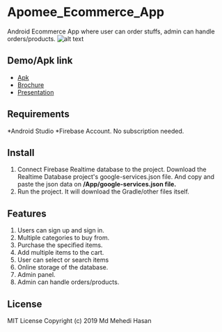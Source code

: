# Apomee_Ecommerce_App
Android Ecommerce App where user can order stuffs, admin can handle orders/products.
![alt text](https://i.ibb.co/Mk2Cd29/rsz-screenshot-2019-10-25-23-19-29-007-xyzmmhasanoveewww.png )


## Demo/Apk link
* [Apk](https://github.com/mmhasanovee/Apomee_Ecommerce_App/raw/master/app-debug.apk)
* [Brochure](https://github.com/mmhasanovee/Apomee_Ecommerce_App/blob/master/Brochure.pdf) 
* [Presentation](https://github.com/mmhasanovee/Apomee_Ecommerce_App/blob/master/Presentation.pptx) 

## Requirements
*Android Studio
*Firebase Account. No subscription needed.

## Install
1. Connect Firebase Realtime database to the project. Download the Realtime Database project's google-services.json file. And copy
and paste the json data on **/App/google-services.json file.**
2. Run the project. It will download the Gradle/other files itself.

## Features

1.	Users can sign up and sign in. 
2.	Multiple categories to buy from.
3.	Purchase the specified items.
4.	Add multiple items to the cart.
5.	User can select or search items
6.	Online storage of the database.
7.  Admin panel. 
8.  Admin can handle orders/products.




## License
MIT License
Copyright (c) 2019 Md Mehedi Hasan
